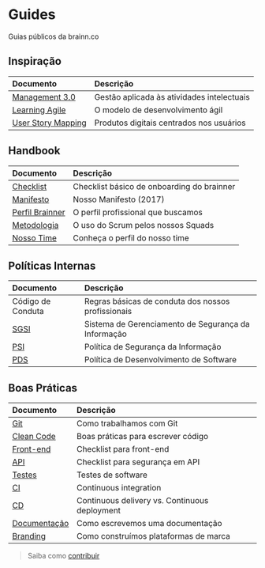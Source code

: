# Guides

Guias públicos da brainn.co

## Inspiração

|Documento|Descrição|
|:--------|:--------|
|[Management 3.0](/content/management.md)|Gestão aplicada às atividades intelectuais|
|[Learning Agile](/content/agile.md)|O modelo de desenvolvimento ágil|
|[User Story Mapping](/content/usm.md)|Produtos digitais centrados nos usuários|

## Handbook

|Documento|Descrição|
|:--------|:--------|
|[Checklist](/content/checklist.md)|Checklist básico de onboarding do brainner|
|[Manifesto](/content/manifesto.md)|Nosso Manifesto (2017)|
|[Perfil Brainner](/content/brainner.md)|O perfil profissional que buscamos|
|[Metodologia](/content/metodologia.md)|O uso do Scrum pelos nossos Squads|
|[Nosso Time](/content/time.md)|Conheça o perfil do nosso time|

## Políticas Internas

|Documento|Descrição|
|:--------|:--------|
|Código de Conduta|Regras básicas de conduta dos nossos profissionais|
|[SGSI](content/sgsi.md)|Sistema de Gerenciamento de Segurança da Informação|
|[PSI](content/psi.md)|Política de Segurança da Informação|
|[PDS](content/pds.md)|Política de Desenvolvimento de Software|

## Boas Práticas

|Documento|Descrição|
|:--------|:--------|
|[Git](/content/git.md)|Como trabalhamos com Git|
|[Clean Code](/content/codigo.md)|Boas práticas para escrever código|
|[Front-end](/content/front.md) |Checklist para front-end|
|[API](/content/api.md)|Checklist para segurança em API|
|[Testes](/content/testes.md)|Testes de software|
|[CI](/content/ci.md)|Continuous integration|
|[CD](/content/cd.md)|Continuous delivery vs. Continuous deployment|
|[Documentação](/content/doc.md)|Como escrevemos uma documentação|
|[Branding](content/branding.md)|Como construímos plataformas de marca|

> Saiba como [contribuir](/CONTRIB.md)
